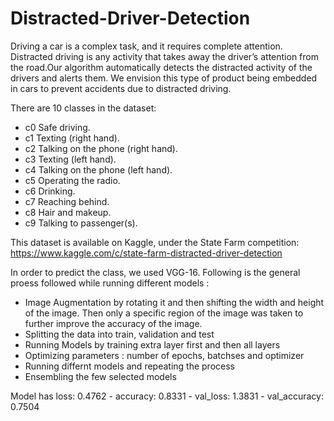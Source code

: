 # Distracted-Driver-Detection
Driving a car is a complex task, and it requires complete attention. Distracted driving is any activity that takes away the driver’s attention from the road.Our algorithm automatically detects the distracted activity of the drivers and alerts them. We envision this type of product being embedded in cars to prevent accidents due to distracted driving.

There are 10 classes in the dataset:
  - c0 Safe driving.
  - c1 Texting (right hand).
  - c2 Talking on the phone (right hand).
  - c3 Texting (left hand).
  - c4 Talking on the phone (left hand).
  - c5 Operating the radio.
  - c6 Drinking.
  - c7 Reaching behind.
  - c8 Hair and makeup.
  - c9 Talking to passenger(s).
  
This dataset is available on Kaggle, under the State Farm competition: https://www.kaggle.com/c/state-farm-distracted-driver-detection

In order to predict the class, we used VGG-16.
Following is the general proess followed while running different models :

  - Image Augmentation by rotating it and then shifting the width and height of the image. Then only a specific region of the image was taken to further improve               the accuracy of the image.
  - Splitting the data into train, validation and test
  - Running Models by training extra layer first and then all layers
  - Optimizing parameters : number of epochs, batchses and optimizer
  - Running differnt models and repeating the process
  - Ensembling the few selected models

Model has loss: 0.4762 - accuracy: 0.8331 - val_loss: 1.3831 - val_accuracy: 0.7504
